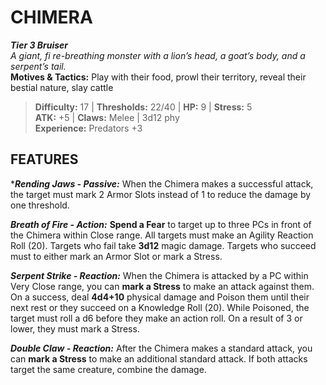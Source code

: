 # CHIMERA

***Tier 3 Bruiser***  
*A giant, fi re-breathing monster with a lion’s head, a goat’s body, and a serpent’s tail.*  
**Motives & Tactics:** Play with their food, prowl their territory, reveal their bestial nature, slay cattle

> **Difficulty:** 17 | **Thresholds:** 22/40 | **HP:** 9 | **Stress:** 5  
> **ATK:** +5 | **Claws:** Melee | 3d12 phy  
> **Experience:** Predators +3

## FEATURES

****Rending Jaws - Passive:*** When the Chimera makes a successful attack, the target must mark 2 Armor Slots instead of 1 to reduce the damage by one threshold.

***Breath of Fire - Action:*** **Spend a Fear** to target up to three PCs in front of the Chimera within Close range. All targets must make an Agility Reaction Roll (20). Targets who fail take **3d12** magic damage. Targets who succeed must to either mark an Armor Slot or mark a Stress.

***Serpent Strike - Reaction:*** When the Chimera is attacked by a PC within Very Close range, you can **mark a Stress** to make an attack against them. On a success, deal **4d4+10** physical damage and Poison them until their next rest or they succeed on a Knowledge Roll (20). While Poisoned, the target must roll a d6 before they make an action roll. On a result of 3 or lower, they must mark a Stress.

***Double Claw - Reaction:*** After the Chimera makes a standard attack, you can **mark a Stress** to make an additional standard attack. If both attacks target the same creature, combine the damage.